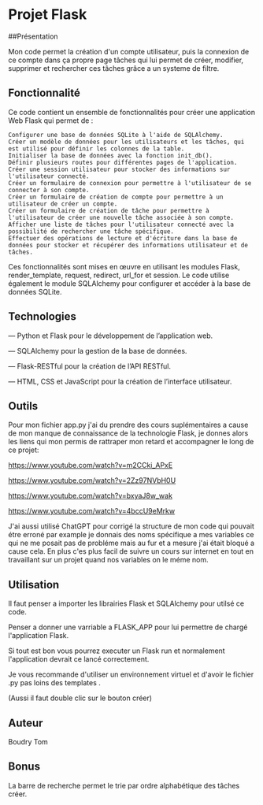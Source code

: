 # Projet Flask

##Présentation

Mon code permet la création d'un compte utilisateur, puis la connexion de ce compte dans ça propre page tâches qui lui permet de créer, modifier, supprimer et rechercher ces tâches grâce a un systeme de filtre.

## Fonctionnalité

Ce code contient un ensemble de fonctionnalités pour créer une application Web Flask qui permet de :

    Configurer une base de données SQLite à l'aide de SQLAlchemy.
    Créer un modèle de données pour les utilisateurs et les tâches, qui est utilisé pour définir les colonnes de la table.
    Initialiser la base de données avec la fonction init_db().
    Définir plusieurs routes pour différentes pages de l'application.
    Créer une session utilisateur pour stocker des informations sur l'utilisateur connecté.
    Créer un formulaire de connexion pour permettre à l'utilisateur de se connecter à son compte.
    Créer un formulaire de création de compte pour permettre à un utilisateur de créer un compte.
    Créer un formulaire de création de tâche pour permettre à l'utilisateur de créer une nouvelle tâche associée à son compte.
    Afficher une liste de tâches pour l'utilisateur connecté avec la possibilité de rechercher une tâche spécifique.
    Effectuer des opérations de lecture et d'écriture dans la base de données pour stocker et récupérer des informations utilisateur et de tâches.

Ces fonctionnalités sont mises en œuvre en utilisant les modules Flask, render_template, request, redirect, url_for et session. Le code utilise également le module SQLAlchemy pour configurer et accéder à la base de données SQLite.
## Technologies
— Python et Flask pour le développement de l’application web.

— SQLAlchemy pour la gestion de la base de données.

— Flask-RESTful pour la création de l’API RESTful.

— HTML, CSS et JavaScript pour la création de l’interface utilisateur.

## Outils


Pour mon fichier app.py j'ai du prendre des cours suplémentaires a cause de mon manque de connaissance de la technologie Flask, je donnes alors les liens qui mon permis de rattraper mon retard et accompagner le long de ce projet:

https://www.youtube.com/watch?v=m2CCki_APxE

https://www.youtube.com/watch?v=2Zz97NVbH0U

https://www.youtube.com/watch?v=bxyaJ8w_wak

https://www.youtube.com/watch?v=4bccU9eMrkw

J'ai aussi utilisé ChatGPT pour corrigé la structure de mon code qui pouvait étre erroné par example je donnais des noms spécifique a mes variables ce qui ne me posait pas de probléme mais au fur et a mesure j'ai était bloqué a cause cela.
En plus c'es plus facil de suivre un cours sur internet en tout en travaillant sur un projet quand nos variables on le méme nom.
## Utilisation
Il faut penser a importer les librairies Flask et SQLAlchemy pour utilsé ce code.

Penser a donner une varriable a FLASK_APP pour lui permettre de chargé l'application Flask.

Si tout est bon vous pourrez executer un Flask run et normalement l'application devrait ce lancé correctement.

Je vous recommande d'utiliser un environnement virtuel et d'avoir le fichier .py pas loins des templates .

(Aussi il faut double clic sur le bouton créer)
## Auteur
Boudry Tom

## Bonus 

La barre de recherche permet le trie par ordre alphabétique des tâches créer.
